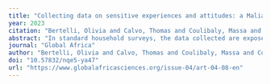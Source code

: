 ```yaml
---
title: "Collecting data on sensitive experiences and attitudes: a Malian case study"
year: 2023
citation: "Bertelli, Olivia and Calvo, Thomas and Coulibaly, Massa and Coulibaly, Moussa and Lavallée, Emmanuelle and Mercier, Marion and Mesplé-Somps, Sandrine and Traoré, Ousmane Z, Collecting data on sensitive experiences and attitudes: a Malian case study, Global Africa, 2023"
abstract: "In standard household surveys, the data collected are exposed to response bias, particularly for questions considered sensitive. The List Experiment method is an alternative survey technique for limiting these biases. This article presents the results of an experimental survey conducted using this method with 1,509 individuals throughout Mali. Individuals were surveyed by telephone during the summer of 2021 about their experiences and political attitudes related to insecurity. From a methodological point of view, we have drawn a number of lessons from the survey: among others, a very good understanding and acceptability of the method by the respondents, due in particular to the quality of the interviewers and supervisors; the need for a more complex sample design than for a standard questionnaire; and the importance of a short questionnaire when surveying by telephone. From an analytical point of view, the survey reveals the existence of significant social desirability biases - particularly for questions concerning political attitudes in relation to insecurity."
journal: "Global Africa"
author: "Bertelli, Olivia and Calvo, Thomas and Coulibaly, Massa and Coulibaly, Moussa and Lavallée, Emmanuelle and Mercier, Marion and Mesplé-Somps, Sandrine and Traoré, Ousmane Z"
doi: "10.57832/nqe5-ya47"
url: "https://www.globalafricasciences.org/issue-04/art-04-08-en"
---
```

